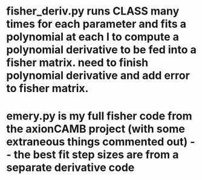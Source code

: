 # fisher_deriv.py runs CLASS many times for each parameter and fits a polynomial at each l to compute a polynomial derivative to be fed into a fisher matrix. need to finish polynomial derivative and add error to fisher matrix.

# emery.py is my full fisher code from the axionCAMB project (with some extraneous things commented out) -- the best fit step sizes are from a separate derivative code
